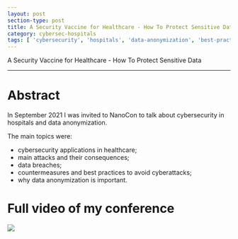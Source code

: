 ```yaml
---
layout: post
section-type: post
title: A Security Vaccine for Healthcare - How To Protect Sensitive Data
category: cybersec-hospitals
tags: [ 'cybersecurity', 'hospitals', 'data-anonymization', 'best-practices']
---
```


A Security Vaccine for Healthcare - How To Protect Sensitive Data

---
# Abstract
In September 2021 I was invited to NanoCon to talk about cybersecurity in hospitals and data anonymization.

The main topics were:

- cybersecurity applications in healthcare;
- main attacks and their consequences;
- data breaches;
- countermeasures and best practices to avoid cyberattacks;
- why data anonymization is important.

# Full video of my conference
![](https://www.youtube.com/watch?v=QrR8EVVs9qE)
